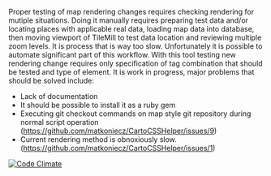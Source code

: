 Proper testing of map rendering changes requires checking rendering for mutiple situations. Doing it manually requires preparing test data and/or locating places with applicable real data, loading map data into database, then moving viewport of TileMill to test data location and reviewing multiple zoom levels. It is process that is way too slow.
Unfortunately it is possible to automate significant part of this workflow. With this tool testing new rendering change requires only specification of tag combination that should be tested and type of element.
It is work in progress, major problems that should be solved include:
* Lack of documentation
* It should be possible to install it as a ruby gem
* Executing git checkout commands on map style git repository during normal script operation (https://github.com/matkoniecz/CartoCSSHelper/issues/9)
* Current rendering method is obnoxiously slow. (https://github.com/matkoniecz/CartoCSSHelper/issues/1)

[![Code Climate](https://codeclimate.com/github/mkoniecz/CartoCSSHelper/badges/gpa.svg)](https://codeclimate.com/github/mkoniecz/CartoCSSHelper)